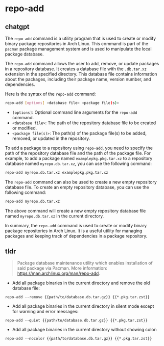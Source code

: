 # repo-add 
## chatgpt 
The `repo-add` command is a utility program that is used to create or modify binary package repositories in Arch Linux. This command is part of the `pacman` package management system and is used to manipulate the local package database. 

The `repo-add` command allows the user to add, remove, or update packages in a repository database. It creates a database file with the `.db.tar.xz` extension in the specified directory. This database file contains information about the packages, including their package name, version number, and dependencies.

Here is the syntax of the `repo-add` command:

```bash
repo-add [options] <database file> <package file(s)>
```

- `[options]`: Optional command line arguments for the `repo-add` command.
- `<database file>`: The path of the repository database file to be created or modified.
- `<package file(s)>`: The path(s) of the package file(s) to be added, removed, or updated in the repository.

To add a package to a repository using `repo-add`, you need to specify the path of the repository database file and the path of the package file. For example, to add a package named `examplepkg.pkg.tar.xz` to a repository database named `myrepo.db.tar.xz`, you can use the following command:

```bash
repo-add myrepo.db.tar.xz examplepkg.pkg.tar.xz
```

The `repo-add` command can also be used to create a new empty repository database file. To create an empty repository database, you can use the following command:

```bash
repo-add myrepo.db.tar.xz
```

The above command will create a new empty repository database file named `myrepo.db.tar.xz` in the current directory.

In summary, the `repo-add` command is used to create or modify binary package repositories in Arch Linux. It is a useful utility for managing packages and keeping track of dependencies in a package repository. 

## tldr 
 
> Package database maintenance utility which enables installation of said package via Pacman.
> More information: <https://man.archlinux.org/man/repo-add>.

- Add all package binaries in the current directory and remove the old database file:

`repo-add --remove {{path/to/database.db.tar.gz}} {{*.pkg.tar.zst}}`

- Add all package binaries in the current directory in silent mode except for warning and error messages:

`repo-add --quiet {{path/to/database.db.tar.gz}} {{*.pkg.tar.zst}}`

- Add all package binaries in the current directory without showing color:

`repo-add --nocolor {{path/to/database.db.tar.gz}} {{*.pkg.tar.zst}}`
